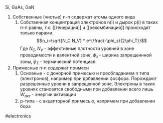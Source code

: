 Si, GaAs, GaN
1. Собственные (чистые) п-п содержат атомы одного вида
	1. Собственная концентрация электронов n(i) и дырок p(i) в таких п-п равны, т.к. [[генерация]] и [[рекомбинация]] происходят только парами.
	   $$n_i=\sqrt{N_C N_V} * e^{\frac{-\phi_з}{2\phi_T}}$$
	   Где $N_C, N_V$ - эффективные плотности уровней в зоне проводимости и валентной зоне, $\phi_з$ - ширина запрещеннной зоны, $\phi_T$ - термический потенциал.
1. Примесные п-п содержат примеси
	1. Основные - с донорной примесью и преобладанием n типа (электронов), например при добавлении фосфора. Порождают разрешенные уровни в запрещенной зоне. Электроны в таких уровнях становятся свободными при добавлении всего лишь $W_{акт}$ - энергии активации
	2. p-типа - с акцепторной примесью, напримем при добавлении бора


#electronics